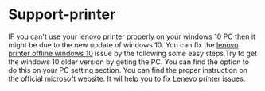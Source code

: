 # Support-printer
IF you can't use your lenovo printer properly on your windows 10 PC then it might be due to the new update of windows 10. You can fix the <a href="https://printerisoffline.com/how-to-fix-lenovo-printer-offline-on-windows-issue-to-get-online/">lenovo printer offline windows 10</a> issue by the following some easy steps.Try to get the windows 10 older version by geting the PC. You can find the option to do this on your PC setting section. You can find the proper instruction on the official microsoft website. It wil help you to fix Lenevo printer issues.

